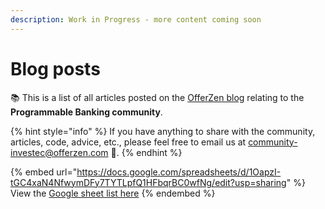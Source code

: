 ```yaml
---
description: Work in Progress - more content coming soon
---
```


# Blog posts

📚 This is a list of all articles posted on the [OfferZen blog](https://www.offerzen.com/blog?tag=tech+insights) relating to the **Programmable Banking community**.

{% hint style="info" %}
​​If you have anything to share with the community, articles, code, advice, etc., please feel free to email us at [community-investec@offerzen.com](mailto:community-investec@offerzen.com) 🙌.
{% endhint %}

{% embed url="https://docs.google.com/spreadsheets/d/1OapzI-tGC4xaN4NfwymDFy7TYTLpfQ1HFbqrBC0wfNg/edit?usp=sharing" %}
View the [Google sheet list here](https://docs.google.com/spreadsheets/d/1OapzI-tGC4xaN4NfwymDFy7TYTLpfQ1HFbqrBC0wfNg/edit?usp=sharing)
{% endembed %}
